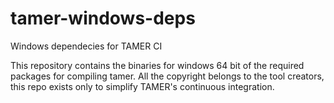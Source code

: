 # tamer-windows-deps
Windows dependecies for TAMER CI

This repository contains the binaries for windows 64 bit of the required packages for compiling tamer.
All the copyright belongs to the tool creators, this repo exists only to simplify TAMER's continuous integration.
